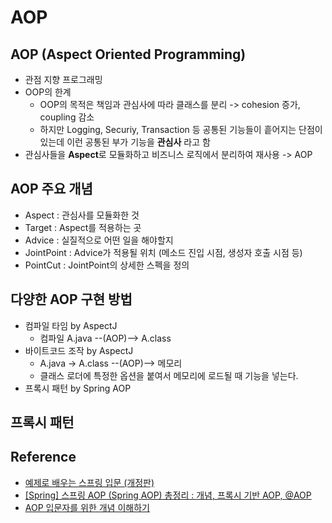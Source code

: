 # AOP

## AOP (Aspect Oriented Programming)

- 관점 지향 프로그래밍
- OOP의 한계
  -  OOP의 목적은 책임과 관심사에 따라 클래스를 분리 -> cohesion 증가, coupling 감소
  - 하지만 Logging, Securiy, Transaction 등 공통된 기능들이 흩어지는 단점이 있는데 이런 공통된 부가 기능을 **관심사** 라고 함
- 관심사들을 **Aspect**로 모듈화하고 비즈니스 로직에서 분리하여 재사용 -> AOP



## AOP 주요 개념

- Aspect : 관심사를 모듈화한 것
- Target : Aspect를 적용하는 곳
- Advice : 실질적으로 어떤 일을 해야할지
- JointPoint : Advice가 적용될 위치 (메소드 진입 시점, 생성자 호출 시점 등)
- PointCut : JointPoint의 상세한 스펙을 정의



## 다양한 AOP 구현 방법

- 컴파일 타임 by AspectJ
  - 컴파일 A.java --(AOP)--> A.class
- 바이트코드 조작 by AspectJ
  - A.java -> A.class --(AOP)--> 메모리
  - 클래스 로더에 특정한 옵션을 붙여서 메모리에 로드될 때 기능을 넣는다.
- 프록시 패턴 by Spring AOP



## 프록시 패턴





## Reference

- [예제로 배우는 스프링 입문 (개정판)](https://www.inflearn.com/course/spring_revised_edition/dashboard)
- [[Spring] 스프링 AOP (Spring AOP) 총정리 : 개념, 프록시 기반 AOP, @AOP](https://engkimbs.tistory.com/746)
- [AOP 입문자를 위한 개념 이해하기](https://tecoble.techcourse.co.kr/post/2021-06-25-aop-transaction/)
